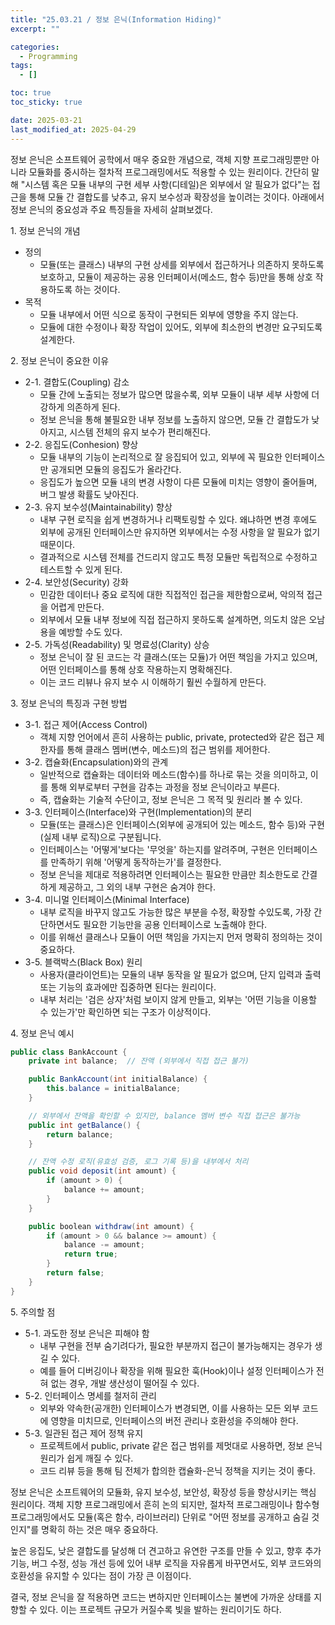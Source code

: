 ```yaml
---
title: "25.03.21 / 정보 은닉(Information Hiding)"
excerpt: ""

categories:
  - Programming
tags:
  - []

toc: true
toc_sticky: true

date: 2025-03-21
last_modified_at: 2025-04-29
---
```


정보 은닉은 소프트웨어 공학에서 매우 중요한 개념으로, 객체 지향 프로그래밍뿐만 아니라 모듈화를 중시하는 절차적 프로그래밍에서도 적용할 수 있는 원리이다. 간단히 말해 "시스템 혹은 모듈 내부의 구현 세부 사항(디테일)은 외부에서 알 필요가 없다"는 접근을 통해 모듈 간 결합도를 낮추고, 유지 보수성과 확장성을 높이려는 것이다. 아래에서 정보 은닉의 중요성과 주요 특징들을 자세히 살펴보겠다.

1\. 정보 은닉의 개념

- 정의
  - 모듈(또는 클래스) 내부의 구현 상세를 외부에서 접근하거나 의존하지 못하도록 보호하고, 모듈이 제공하는 공용 인터페이서(메소드, 함수 등)만을 통해 상호 작용하도록 하는 것이다.
- 목적
  - 모듈 내부에서 어떤 식으로 동작이 구현되든 외부에 영향을 주지 않는다.
  - 모듈에 대한 수정이나 확장 작업이 있어도, 외부에 최소한의 변경만 요구되도록 설계한다.
    &nbsp;
    &nbsp;

2\. 정보 은닉이 중요한 이유

- 2-1. 결합도(Coupling) 감소
  - 모듈 간에 노출되는 정보가 많으면 많을수록, 외부 모듈이 내부 세부 사항에 더 강하게 의존하게 된다.
  - 정보 은닉을 통해 불필요한 내부 정보를 노출하지 않으면, 모듈 간 결합도가 낮아지고, 시스템 전체의 유지 보수가 편리해진다.
- 2-2. 응집도(Conhesion) 향상
  - 모듈 내부의 기능이 논리적으로 잘 응집되어 있고, 외부에 꼭 필요한 인터페이스만 공개되면 모듈의 응집도가 올라간다.
  - 응집도가 높으면 모듈 내의 변경 사항이 다른 모듈에 미치는 영향이 줄어들며, 버그 발생 확률도 낮아진다.
- 2-3. 유지 보수성(Maintainability) 향상
  - 내부 구현 로직을 쉽게 변경하거나 리팩토링할 수 있다. 왜냐하면 변경 후에도 외부에 공개된 인터페이스만 유지하면 외부에서는 수정 사항을 알 필요가 없기 때문이다.
  - 결과적으로 시스템 전체를 건드리지 않고도 특정 모듈만 독립적으로 수정하고 테스트할 수 있게 된다.
- 2-4. 보안성(Security) 강화
  - 민감한 데이터나 중요 로직에 대한 직접적인 접근을 제한함으로써, 악의적 접근을 어렵게 만든다.
  - 외부에서 모듈 내부 정보에 직접 접근하지 못하도록 설계하면, 의도치 않은 오남용을 예방할 수도 있다.
- 2-5. 가독성(Readability) 및 명료성(Clarity) 상승
  - 정보 은닉이 잘 된 코드는 각 클래스(또는 모듈)가 어떤 책임을 가지고 있으며, 어떤 인터페이스를 통해 상호 작용하는지 명확해진다.
  - 이는 코드 리뷰나 유지 보수 시 이해하기 훨씬 수월하게 만든다.
    &nbsp;

3\. 정보 은닉의 특징과 구현 방법

- 3-1. 접근 제어(Access Control)
  - 객체 지향 언어에서 흔히 사용하는 public, private, protected와 같은 접근 제한자를 통해 클래스 멤버(변수, 메소드)의 접근 범위를 제어한다.
- 3-2. 캡슐화(Encapsulation)와의 관계
  - 일반적으로 캡슐화는 데이터와 메소드(함수)를 하나로 묶는 것을 의미하고, 이를 통해 외부로부터 구현을 감추는 과정을 정보 은닉이라고 부른다.
  - 즉, 캡슐화는 기술적 수단이고, 정보 은닉은 그 목적 및 원리라 볼 수 있다.
- 3-3. 인터페이스(Interface)와 구현(Implementation)의 분리
  - 모듈(또는 클래스)은 인터페이스(외부에 공개되어 있는 메소드, 함수 등)와 구현(실제 내부 로직)으로 구분됩니다.
  - 인터페이스는 '어떻게'보다는 '무엇을' 하는지를 알려주며, 구현은 인터페이스를 만족하기 위해 '어떻게 동작하는가'를 결정한다.
  - 정보 은닉을 제대로 적용하려면 인터페이스는 필요한 만큼만 최소한도로 간결하게 제공하고, 그 외의 내부 구현은 숨겨야 한다.
- 3-4. 미니멀 인터페이스(Minimal Interface)
  - 내부 로직을 바꾸지 않고도 가능한 많은 부분을 수정, 확장할 수있도록, 가장 간단하면서도 필요한 기능만을 공용 인터페이스로 노출해야 한다.
  - 이를 위해선 클래스나 모듈이 어떤 책임을 가지는지 먼저 명확히 정의하는 것이 중요하다.
- 3-5. 블랙박스(Black Box) 원리
  - 사용자(클라이언트)는 모듈의 내부 동작을 알 필요가 없으며, 단지 입력과 출력 또는 기능의 효과에만 집중하면 된다는 원리이다.
  - 내부 처리는 '검은 상자'처럼 보이지 않게 만들고, 외부는 '어떤 기능을 이용할 수 있는가'만 확인하면 되는 구조가 이상적이다.
    &nbsp;

4\. 정보 은닉 예시

```csharp
public class BankAccount {
    private int balance;  // 잔액 (외부에서 직접 접근 불가)

    public BankAccount(int initialBalance) {
        this.balance = initialBalance;
    }

    // 외부에서 잔액을 확인할 수 있지만, balance 멤버 변수 직접 접근은 불가능
    public int getBalance() {
        return balance;
    }

    // 잔액 수정 로직(유효성 검증, 로그 기록 등)을 내부에서 처리
    public void deposit(int amount) {
        if (amount > 0) {
            balance += amount;
        }
    }

    public boolean withdraw(int amount) {
        if (amount > 0 && balance >= amount) {
            balance -= amount;
            return true;
        }
        return false;
    }
}
```

5\. 주의할 점

- 5-1. 과도한 정보 은닉은 피해야 함
  - 내부 구현을 전부 숨기려다가, 필요한 부분까지 접근이 불가능해지는 경우가 생길 수 있다.
  - 예를 들어 디버깅이나 확장을 위해 필요한 훅(Hook)이나 설정 인터페이스가 전혀 없는 경우, 개발 생산성이 떨어질 수 있다.
- 5-2. 인터페이스 명세를 철저히 관리
  - 외부와 약속한(공개한) 인터페이스가 변경되면, 이를 사용하는 모든 외부 코드에 영향을 미치므로, 인터페이스의 버전 관리나 호환성을 주의해야 한다.
- 5-3. 일관된 접근 제어 정책 유지
  - 프로젝트에서 public, private 같은 접근 범위를 제멋대로 사용하면, 정보 은닉 원리가 쉽게 깨질 수 있다.
  - 코드 리뷰 등을 통해 팀 전체가 합의한 캡슐화-은닉 정책을 지키는 것이 좋다.

정보 은닉은 소프트웨어의 모듈화, 유지 보수성, 보안성, 확장성 등을 향상시키는 핵심 원리이다. 객체 지향 프로그래밍에서 흔히 논의 되지만, 절차적 프로그래밍이나 함수형 프로그래밍에서도 모듈(혹은 함수, 라이브러리) 단위로 "어떤 정보를 공개하고 숨길 것인지"를 명확히 하는 것은 매우 중요하다.

높은 응집도, 낮은 결합도를 달성해 더 견고하고 유연한 구조를 만들 수 있고, 향후 추가 기능, 버그 수정, 성능 개선 등에 있어 내부 로직을 자유롭게 바꾸면서도, 외부 코드와의 호환성을 유지할 수 있다는 점이 가장 큰 이점이다.

결국, 정보 은닉을 잘 적용하면 코드는 변하지만 인터페이스는 불변에 가까운 상태를 지향할 수 있다. 이는 프로젝트 규모가 커질수록 빛을 발하는 원리이기도 하다.
